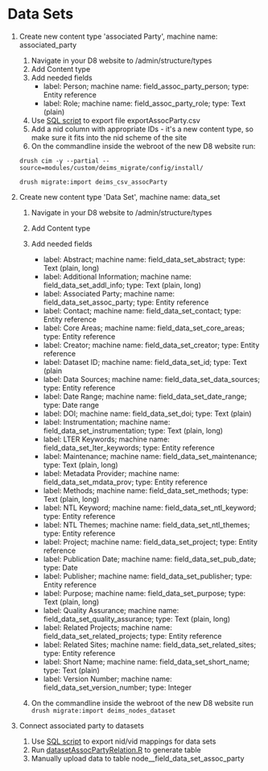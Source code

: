 # Data Sets

1. Create new content type 'associated Party', machine name: associated_party
    1. Navigate in your D8 website to /admin/structure/types
    1. Add Content type
    1. Add needed fields 
    	* label: Person; machine name: field_assoc_party_person; type: Entity reference 	
    	* label: Role; machine name: field_assoc_party_role; type: Text (plain)
    1. Use [SQL script](https://github.com/lter/Deims7-8-Migration/blob/master/SQLexport_queries/exportAssocParty.sql) to export file exportAssocParty.csv
    1. Add a nid column with appropriate IDs - it's a new content type, so make sure it fits into the nid scheme of the site
    1. On the commandline inside the webroot of the new D8 website run:
    
    `drush cim -y --partial --source=modules/custom/deims_migrate/config/install/`
    	
	`drush migrate:import deims_csv_assocParty`

1. Create new content type 'Data Set', machine name: data_set
    1. Navigate in your D8 website to /admin/structure/types
    1. Add Content type
    1. Add needed fields 
    	* label: Abstract; machine name: field_data_set_abstract; type: Text (plain, long)
    	* label: Additional Information; machine name: field_data_set_addl_info; type: Text (plain, long)
    	* label: Associated Party; machine name: field_data_set_assoc_party; type: Entity reference
    	* label: Contact; machine name: field_data_set_contact; type: Entity reference
    	* label: Core Areas; machine name: field_data_set_core_areas; type: Entity reference
    	* label: Creator; machine name: field_data_set_creator; type: Entity reference
    	* label: Dataset ID; machine name: field_data_set_id; type: Text (plain
    	* label: Data Sources; machine name: field_data_set_data_sources; type: Entity reference
    	* label: Date Range; machine name: field_data_set_date_range; type: Date range 
    	* label: DOI; machine name: field_data_set_doi; type: Text (plain)
    	* label: Instrumentation; machine name: field_data_set_instrumentation; type: Text (plain, long)
    	* label: LTER Keywords; machine name: field_data_set_lter_keywords; type: Entity reference
    	* label: Maintenance; machine name: field_data_set_maintenance; type: Text (plain, long)
    	* label: Metadata Provider; machine name: field_data_set_mdata_prov; type: Entity reference
    	* label: Methods; machine name: field_data_set_methods; type: Text (plain, long)
    	* label: NTL Keyword; machine name: field_data_set_ntl_keyword; type: Entity reference
    	* label: NTL Themes; machine name: field_data_set_ntl_themes; type: Entity reference
    	* label: Project; machine name: field_data_set_project; type: Entity reference
    	* label: Publication Date; machine name: field_data_set_pub_date; type: Date
    	* label: Publisher; machine name: field_data_set_publisher; type: Entity reference
    	* label: Purpose; machine name: field_data_set_purpose; type: Text (plain, long)
    	* label: Quality Assurance; machine name: field_data_set_quality_assurance; type: Text (plain, long)
    	* label: Related Projects; machine name: field_data_set_related_projects; type: Entity reference
    	* label: Related Sites; machine name: field_data_set_related_sites; type: Entity reference
    	* label: Short Name; machine name: field_data_set_short_name; type: Text (plain)
		* label: Version Number; machine name: field_data_set_version_number; type: Integer
		
    1. On the commandline inside the webroot of the new D8 website run `drush migrate:import deims_nodes_dataset` 
    
1. Connect associated party to datasets
	1. Use [SQL script](https://github.com/lter/Deims7-8-Migration/blob/master/SQLexport_queries/exportDatasetIDs.sql) to export nid/vid mappings for data sets
	1. Run [datasetAssocPartyRelation.R](https://github.com/lter/Deims7-8-Migration/blob/master/R%20scripts/datasetAssocPartyRelation.R) to generate table
	1. Manually upload data to table node__field_data_set_assoc_party 
